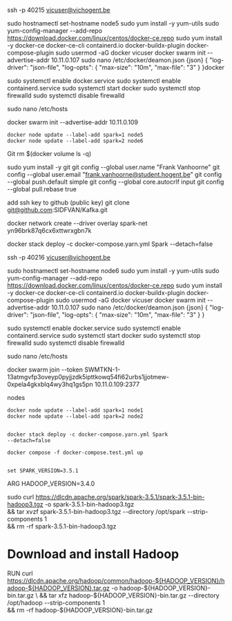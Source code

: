 

ssh -p  40215 vicuser@vichogent.be

sudo hostnamectl set-hostname node5
sudo yum install -y yum-utils
sudo yum-config-manager --add-repo https://download.docker.com/linux/centos/docker-ce.repo
sudo yum install -y docker-ce docker-ce-cli containerd.io docker-buildx-plugin docker-compose-plugin
sudo usermod -aG docker vicuser
docker swarm init --advertise-addr 10.11.0.107
sudo nano /etc/docker/deamon.json
{json}
{
   "log-driver": "json-file",
   "log-opts": {
       "max-size": "10m",
       "max-file": "3"
   }
}docker

 sudo systemctl enable docker.service
    sudo systemctl enable containerd.service
    sudo systemctl start docker
sudo systemctl stop firewalld
sudo systemctl disable firewalld

sudo nano /etc/hosts

docker swarm init --advertise-addr 10.11.0.109

    docker node update --label-add spark=1 node5
    docker node update --label-add spark=2 node6



Git
rm $(docker volume ls -q)

sudo yum install -y git
git config --global user.name "Frank Vanhoorne"
git config --global user.email "frank.vanhoorne@student.hogent.be"
git config --global push.default simple
git config --global core.autocrlf input
git config --global pull.rebase true

add ssh key to github (public key)
git clone git@github.com:SIDFVAN/Kafka.git

docker network create --driver overlay spark-net
yn96brk87q6cx6xttwrxgbn7k

docker stack deploy -c docker-compose.yarn.yml Spark --detach=false




ssh -p  40216 vicuser@vichogent.be

sudo hostnamectl set-hostname node6
sudo yum install -y yum-utils
sudo yum-config-manager --add-repo https://download.docker.com/linux/centos/docker-ce.repo
sudo yum install -y docker-ce docker-ce-cli containerd.io docker-buildx-plugin docker-compose-plugin
sudo usermod -aG docker vicuser
docker swarm init --advertise-addr 10.11.0.107
sudo nano /etc/docker/deamon.json
{json}
{
   "log-driver": "json-file",
   "log-opts": {
       "max-size": "10m",
       "max-file": "3"
   }
}

 sudo systemctl enable docker.service
    sudo systemctl enable containerd.service
    sudo systemctl start docker
sudo systemctl stop firewalld
sudo systemctl disable firewalld

sudo nano /etc/hosts   

docker swarm join --token SWMTKN-1-13atmgvfp3oveyp0pyjjzdk5ipttkowq54fi62urbs1jjotmew-0xpela4gkxblq4wy3hq1gs5pn 10.11.0.109:2377

nodes

    docker node update --label-add spark=1 node1
    docker node update --label-add spark=2 node2


    docker stack deploy -c docker-compose.yarn.yml Spark 
    --detach=false

    docker compose -f docker-compose.test.yml up


    set SPARK_VERSION=3.5.1
ARG HADOOP_VERSION=3.4.0


sudo curl https://dlcdn.apache.org/spark/spark-3.5.1/spark-3.5.1-bin-hadoop3.tgz -o spark-3.5.1-bin-hadoop3.tgz \
 && tar xvzf spark-3.5.1-bin-hadoop3.tgz --directory /opt/spark --strip-components 1 \
 && rm -rf spark-3.5.1-bin-hadoop3.tgz

# Download and install Hadoop
RUN curl https://dlcdn.apache.org/hadoop/common/hadoop-${HADOOP_VERSION}/hadoop-${HADOOP_VERSION}.tar.gz -o hadoop-${HADOOP_VERSION}-bin.tar.gz \
 && tar xfz hadoop-${HADOOP_VERSION}-bin.tar.gz --directory /opt/hadoop --strip-components 1 \
 && rm -rf hadoop-${HADOOP_VERSION}-bin.tar.gz
